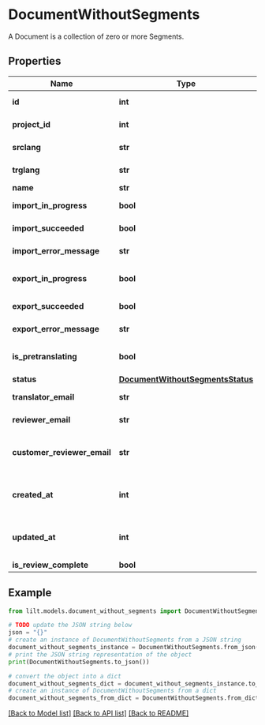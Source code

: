 # DocumentWithoutSegments

A Document is a collection of zero or more Segments. 

## Properties

Name | Type | Description | Notes
------------ | ------------- | ------------- | -------------
**id** | **int** | A unique number identifying the Document. | [optional] 
**project_id** | **int** | A unique number identifying the Project. | [optional] 
**srclang** | **str** | An ISO 639-1 language identifier. | [optional] 
**trglang** | **str** | An ISO 639-1 language identifier. | [optional] 
**name** | **str** | The document name. | [optional] 
**import_in_progress** | **bool** | True if the document is currently being imported | [optional] 
**import_succeeded** | **bool** | True if the import process succeeded. | [optional] 
**import_error_message** | **str** | Error message if &#x60;import_succeeded&#x3D;false&#x60; | [optional] 
**export_in_progress** | **bool** | True if the document is currently being exported for download | [optional] 
**export_succeeded** | **bool** | True if the export process succeeded. | [optional] 
**export_error_message** | **str** | Error message if &#x60;export_succeeded&#x3D;false&#x60; | [optional] 
**is_pretranslating** | **bool** | True if the document is currently being pretranslated. | [optional] 
**status** | [**DocumentWithoutSegmentsStatus**](DocumentWithoutSegmentsStatus.md) |  | [optional] 
**translator_email** | **str** | The email of the assigned translator. | [optional] 
**reviewer_email** | **str** | The email of the assigned reviewer. | [optional] 
**customer_reviewer_email** | **str** | The email of the assigned customer reviewer. Only present if the project was request by id. | [optional] 
**created_at** | **int** | Time at which the object was created. Measured in seconds since the Unix epoch. | [optional] 
**updated_at** | **int** | Time at which the object was created. Measured in seconds since the Unix epoch. | [optional] 
**is_review_complete** | **bool** | Document review status. | [optional] 

## Example

```python
from lilt.models.document_without_segments import DocumentWithoutSegments

# TODO update the JSON string below
json = "{}"
# create an instance of DocumentWithoutSegments from a JSON string
document_without_segments_instance = DocumentWithoutSegments.from_json(json)
# print the JSON string representation of the object
print(DocumentWithoutSegments.to_json())

# convert the object into a dict
document_without_segments_dict = document_without_segments_instance.to_dict()
# create an instance of DocumentWithoutSegments from a dict
document_without_segments_from_dict = DocumentWithoutSegments.from_dict(document_without_segments_dict)
```
[[Back to Model list]](../README.md#documentation-for-models) [[Back to API list]](../README.md#documentation-for-api-endpoints) [[Back to README]](../README.md)


